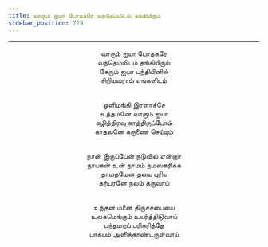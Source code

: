 ```yaml
---
title: வாரும் ஐயா போதகரே வந்தெம்மிடம் தங்கியிரும்
sidebar_position: 729
---
```


---
<center>
வாரும் ஐயா போதகரே<br/>
வந்தெம்மிடம் தங்கியிரும்<br/>
சேரும் ஐயா பந்தியினில்<br/>
சிறியவராம் எங்களிடம்<br/><br/>

ஒளிமங்கி இரளாச்சே<br/>
உத்தமனே வாரும் ஐயா<br/>
கழித்திரவு காத்திருப்போம்<br/>
காதலனே கருணை செய்யும்<br/><br/>

நான் இருப்பேன் நடுவில் என்றார்<br/>
நாயகன் உன் நாமம் நமஸ்கரிக்க<br/>
தாமதமேன் தயை புரிய<br/>
தற்பரனே நலம் தருவாய்<br/><br/>

உந்தன் மனை திருச்சபையை<br/>
உலகமெங்கும் உயர்த்திடுவாய்<br/>
பந்தமறப் பரிகரித்தே<br/>
பாக்யம் அளித்தாண்டருள்வாய்
</center>